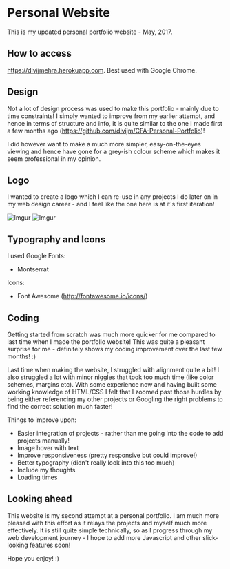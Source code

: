 # Personal Website

This is my updated personal portfolio website - May, 2017.

## How to access

https://divijmehra.herokuapp.com.
Best used with Google Chrome.

## Design

Not a lot of design process was used to make this portfolio - mainly due to time constraints! I simply wanted to improve from my earlier attempt, and hence in terms of structure and info, it is quite similar to the one I made first a few months ago (https://github.com/divijm/CFA-Personal-Portfolio)!

I did however want to make a much more simpler, easy-on-the-eyes viewing and hence have gone for a grey-ish colour scheme which makes it seem professional in my opinion.

## Logo

I wanted to create a logo which I can re-use in any projects I do later on in my web design career - and I feel like the one here is at it's first iteration!

![Imgur](http://i.imgur.com/z7A6C7e.jpg)
![Imgur](http://i.imgur.com/X55Zchp.png)

## Typography and Icons

I used Google Fonts:
- Montserrat

Icons:
- Font Awesome (http://fontawesome.io/icons/)

## Coding  

Getting started from scratch was much more quicker for me compared to last time when I made the portfolio website! This was quite a pleasant surprise for me - definitely shows my coding improvement over the last few months! :)

Last time when making the website, I struggled with alignment quite a bit! I also struggled a lot with minor niggles that took too much time (like color schemes, margins etc). With some experience now and having built some working knowledge of HTML/CSS I felt that I zoomed past those hurdles by being either referencing my other projects or Googling the right problems to find the correct solution much faster!

Things to improve upon:
- Easier integration of projects - rather than me going into the code to add projects manually!
- Image hover with text
- Improve responsiveness (pretty responsive but could improve!)
- Better typography (didn't really look into this too much)
- Include my thoughts
- Loading times

## Looking ahead

This website is my second attempt at a personal portfolio. I am much more pleased with this effort as it relays the projects and myself much more effectively. It is still quite simple technically, so as I progress through my web development journey - I hope to add more Javascript and other slick-looking features soon!

Hope you enjoy! :)
